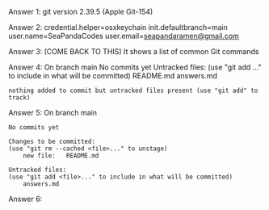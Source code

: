 Answer 1:
    git version 2.39.5 (Apple Git-154)

Answer 2:
    credential.helper=osxkeychain
    init.defaultbranch=main
    user.name=SeaPandaCodes
    user.email=seapandaramen@gmail.com

Answer 3: (COME BACK TO THIS)
    It shows a list of common Git commands

Answer 4: 
    On branch main
    No commits yet
    Untracked files:
        (use "git add <file>..." to include in what will be committed)
            README.md
            answers.md

    nothing added to commit but untracked files present (use "git add" to track)

Answer 5:
    On branch main

    No commits yet

    Changes to be committed:
    (use "git rm --cached <file>..." to unstage)
        new file:   README.md

    Untracked files:
    (use "git add <file>..." to include in what will be committed)
        answers.md

Answer 6:
    